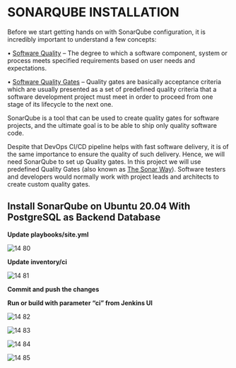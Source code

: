 # SONARQUBE INSTALLATION

Before we start getting hands on with SonarQube configuration, it is incredibly important to understand a few concepts:

•	[Software Quality](https://en.wikipedia.org/wiki/Software_quality) – The degree to which a software component, system or process meets specified requirements based on user needs and expectations.

•	[Software Quality Gates](https://docs.sonarsource.com/sonarqube/latest/user-guide/quality-gates/) – Quality gates are basically acceptance criteria which are usually presented as a set of predefined quality criteria that a software development project must meet in order to proceed from one stage of its lifecycle to the next one.

SonarQube is a tool that can be used to create quality gates for software projects, and the ultimate goal is to be able to ship only quality software code.

Despite that DevOps CI/CD pipeline helps with fast software delivery, it is of the same importance to ensure the quality of such delivery. Hence, we will need SonarQube to set up Quality gates. In this project we will use predefined Quality Gates (also known as [The Sonar Way](https://docs.sonarsource.com/sonarqube/latest/instance-administration/quality-profiles/)). Software testers and developers would normally work with project leads and architects to create custom quality gates.

## Install SonarQube on Ubuntu 20.04 With PostgreSQL as Backend Database

**Update playbooks/site.yml**

![14 80](https://github.com/Seyifunmi0604/DevOps_Project/assets/130314772/6b54df0d-0560-4170-b73e-961a5c567dd7)

**Update inventory/ci**

![14 81](https://github.com/Seyifunmi0604/DevOps_Project/assets/130314772/91d41a97-02df-4fc0-a246-e0921efbbba6)

**Commit and push the changes**

**Run or build with parameter “ci” from Jenkins UI**

![14 82](https://github.com/Seyifunmi0604/DevOps_Project/assets/130314772/89c872ce-fe7d-453c-a4e8-875664ef6a26)

![14 83](https://github.com/Seyifunmi0604/DevOps_Project/assets/130314772/5076ec94-20fe-40b8-a969-d84a3bd2407f)

![14 84](https://github.com/Seyifunmi0604/DevOps_Project/assets/130314772/5ae74199-d3e0-4612-aa1c-a69a8e278e51)

![14 85](https://github.com/Seyifunmi0604/DevOps_Project/assets/130314772/4d0e646e-4f80-4823-90fe-acadfb802be8)




























